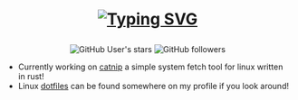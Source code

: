 <div align="center">
<h1>

[![Typing SVG](https://readme-typing-svg.demolab.com?font=Maple+Mono&size=50&duration=4000&pause=4000&color=E8E3E3&center=true&vCenter=true&random=false&width=450&height=75&lines=i'm+elric!;one+elric)](https://git.io/typing-svg)

</h1>

![GitHub User's stars](https://img.shields.io/github/stars/onelric?style=for-the-badge&labelColor=%23e8e3e3&color=%23151515)
![GitHub followers](https://img.shields.io/github/followers/onelric?style=for-the-badge&labelColor=%23e8e3e3&color=%23151515)

</div>

- Currently working on [catnip](https://github.com/onelric/catnip) a simple system fetch tool for linux written in rust!
- Linux [dotfiles](https://github.com/onelric/dotfiles) can be found somewhere on my profile if you look around!

